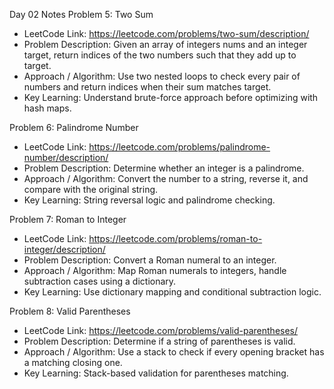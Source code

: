 Day 02 Notes
Problem 5: Two Sum
- LeetCode Link: https://leetcode.com/problems/two-sum/description/
- Problem Description: Given an array of integers nums and an integer target, return indices of the two numbers such that they add up to target.
- Approach / Algorithm: Use two nested loops to check every pair of numbers and return indices when their sum matches target.
- Key Learning: Understand brute-force approach before optimizing with hash maps.

Problem 6: Palindrome Number
- LeetCode Link: https://leetcode.com/problems/palindrome-number/description/
- Problem Description: Determine whether an integer is a palindrome.
- Approach / Algorithm: Convert the number to a string, reverse it, and compare with the original string.
- Key Learning: String reversal logic and palindrome checking.

Problem 7: Roman to Integer
- LeetCode Link: https://leetcode.com/problems/roman-to-integer/description/
- Problem Description: Convert a Roman numeral to an integer.
- Approach / Algorithm: Map Roman numerals to integers, handle subtraction cases using a dictionary.
- Key Learning: Use dictionary mapping and conditional subtraction logic.

Problem 8: Valid Parentheses
- LeetCode Link: https://leetcode.com/problems/valid-parentheses/
- Problem Description: Determine if a string of parentheses is valid.
- Approach / Algorithm: Use a stack to check if every opening bracket has a matching closing one.
- Key Learning: Stack-based validation for parentheses matching.
